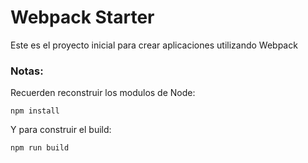 # Webpack Starter

Este es el proyecto inicial para crear aplicaciones utilizando Webpack

### Notas:
Recuerden reconstruir los modulos de Node:

```
npm install
```

Y para construir el build:

```
npm run build
```